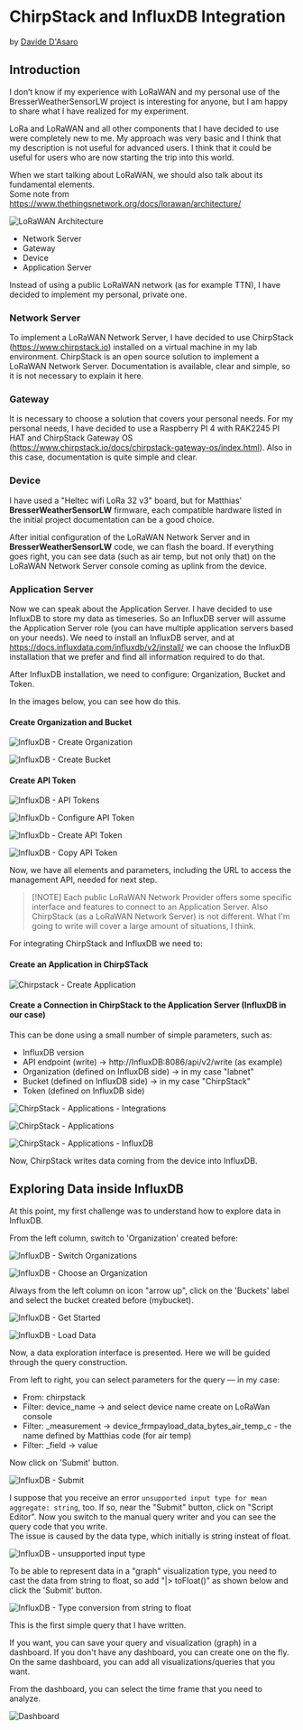 # ChirpStack and InfluxDB Integration

by [Davide D'Asaro](https://github.com/evon800c)

## Introduction

I don’t know if my experience with LoRaWAN and my personal use of the BresserWeatherSensorLW project is interesting for anyone, but I am happy to share what I have realized for my experiment.

LoRa and LoRaWAN and all other components that I have decided to use were completely new to me. My approach was very basic and I think that my description is not useful for advanced users. I think that it could be useful for users who are now starting the trip into this world.

When we start talking about LoRaWAN, we should also talk about its fundamental elements.<br>
Some note from https://www.thethingsnetwork.org/docs/lorawan/architecture/

![LoRaWAN Architecture](images/image-00.png)

- Network Server
- Gateway
- Device
- Application Server

Instead of using a public LoRaWAN network (as for example TTN), I have decided to implement my personal, private one.

### Network Server

To implement a LoRaWAN Network Server, I have decided to use ChirpStack (https://www.chirpstack.io) installed on a virtual machine in my lab environment.
ChirpStack is an open source solution to implement a LoRaWAN Network Server. Documentation is available, clear and simple, so it is not necessary to explain it here.

### Gateway

It is necessary to choose a solution that covers your personal needs.
For my personal needs, I have decided to use a Raspberry PI 4 with RAK2245 PI HAT and ChirpStack Gateway OS (https://www.chirpstack.io/docs/chirpstack-gateway-os/index.html).
Also in this case, documentation is quite simple and clear.

### Device

I have used a "Heltec wifi LoRa 32 v3" board, but for Matthias' **BresserWeatherSensorLW** firmware, each compatible hardware listed in the initial project documentation can be a good choice.

After initial configuration of the LoRaWAN Network Server and in **BresserWeatherSensorLW** code, we can flash the board. If everything goes right, you can see data (such as air temp, but not only that) on the LoRaWAN Network Server console coming as uplink from the device.

### Application Server

Now we can speak about the Application Server.
I have decided to use InfluxDB to store my data as timeseries. So an InfluxDB server will assume the Application Server role (you can have multiple application servers based on your needs).
We need to install an InfluxDB server, and at https://docs.influxdata.com/influxdb/v2/install/ we can choose the InfluxDB installation that we prefer and find all information required to do that.

After InfluxDB installation, we need to configure: Organization, Bucket and Token.

In the images below, you can see how do this.

#### Create Organization and Bucket

![InfluxDB - Create Organization](images/image-01.png)

![InfluxDB - Create Bucket](images/image-02.png)

#### Create API Token

![InfluxDB - API Tokens](images/image-03.png)

![InfluxDb - Configure API Token](images/image-04.png)

![InfluxDb - Create API Token](images/image-05.png)

![InfluxDB - Copy API Token](images/image-06.png)

Now, we have all elements and parameters, including the URL to access the management API, needed for next step.

>  [!NOTE]
> Each public LoRaWAN Network Provider offers some specific interface and features to connect to an Application Server. Also ChirpStack (as a LoRaWAN Network Server) is not different. What I'm going to write will cover a large amount of situations, I think.


For integrating ChirpStack and InfluxDB we need to:

#### Create an Application in ChirpSTack

![Chirpstack - Create Application](images/image-07.png)

#### Create a Connection in ChirpStack to the Application Server (InfluxDB in our case)

This can be done using a small number of simple parameters, such as:

- InfluxDB version 
- API endpoint (write) &rarr; http://InfluxDB:8086/api/v2/write (as example)
- Organization (defined on InfluxDB side) &rarr; in my case "labnet"
- Bucket       (defined on InfluxDB side) &rarr; in my case "ChirpStack"
- Token        (defined on InfluxDB side)

![ChirpStack - Applications - Integrations](images/image-08.png)

![ChirpStack - Applications](images/image-09.png)

![ChirpStack - Applications - InfluxDB](images/image-10.png)

Now, ChirpStack writes data coming from the device into InfluxDB.

## Exploring Data inside InfluxDB

At this point, my first challenge was to understand how to explore data in InfluxDB.

From the left column, switch to 'Organization' created before:

![InfluxDB - Switch Organizations](images/image-12.png)

![InfluxDB - Choose an Organization](images/image-13.png)

Always from the left column on icon "arrow up", click on the 'Buckets' label and select the bucket created before (mybucket).

![InfluxDB - Get Started](images/image-14.png)

![InfluxDB - Load Data](images/image-15.png)

Now, a data exploration interface is presented. Here we will be guided through the query construction.

From left to right, you can select parameters for the query &mdash; in my case: 
+ From:		chirpstack
+ Filter:	device_name &rarr; and select device name create on LoRaWan console
+ Filter:	_measurement &rarr; device_frmpayload_data_bytes_air_temp_c - the name defined by Matthias code (for air temp)
+ Filter:	_field &rarr; value

Now click on 'Submit' button.

![InfluxDB - Submit](images/image-16.png)

I suppose that you receive an error `unsupported input type for mean aggregate: string`, too. If so, near the "Submit" button, click on "Script Editor". Now you switch to the manual query writer and you can see the query code that you write.<br>
The issue is caused by the data type, which initially is string insteat of float.

![InfluxDB - unsupported input type](images/image-17.png)

To be able to represent data in a "graph" visualization type, you need to cast the data from string to float, so add "|> toFloat()" as shown below and click the 'Submit' button.

![InfluxDB - Type conversion from string to float](images/image-18.png)

This is the first simple query that I have written.

If you want, you can save your query and visualization (graph) in a dashboard. If you don't have any dashboard, you can create one on the fly.<br>
On the same dashboard, you can add all visualizations/queries that you want.<br>

From the dashboard, you can select the time frame that you need to analyze.

![Dashboard](images/image-19.png)

